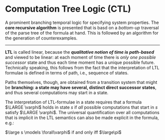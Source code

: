 # Computation Tree Logic (CTL)

A prominent branching temporal logic for specifying system properties. The **core recursive algorithm** is presented that is basd on a *bottom-up* traversal of the parse tree of the formula at hand. This is followed by an algorithm for the generation of counterexamples. 


---
**LTL** is called linear, because the ***qualitative notion of time is path-based*** and viewed to be linear: at each moment of time there is *only one possible successor* state and thus each time moment has a unique possible future. Technically speaking, this follows from the fact that the interpretation of LTL formulae is defined in terms of path, i.e., sequence of states.

Paths themselves, though, are obtained from a transition system that might be **branching: a state may have several, distinct direct successor states**, and thus several computations may start in a state.  

The interpretation of LTL-formulae in a state requires that a formula $\LARGE \varphi$ holds in state *s* if *all* possible computations that start in *s* satisfy $\LARGE \varphi$. The universal quantification over all computations that is implicit in the LTL semantics can also be made explicit in the formula, e.g.:

$\large s \models \forall\varphi$ if and only iff $\large\pi$   
